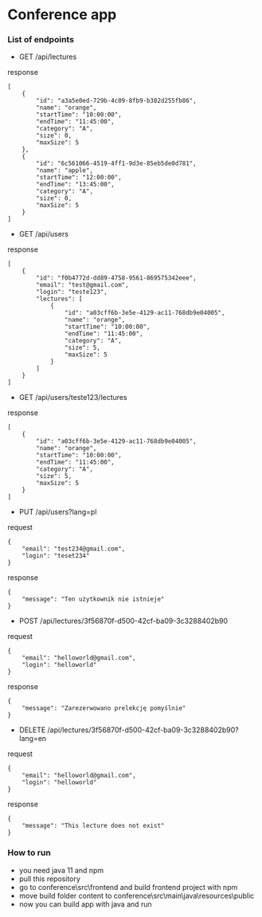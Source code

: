 # Conference app

### List of endpoints

- GET /api/lectures

response
```
[
    {
        "id": "a3a5e0ed-729b-4c09-8fb9-b382d255fb86",
        "name": "orange",
        "startTime": "10:00:00",
        "endTime": "11:45:00",
        "category": "A",
        "size": 0,
        "maxSize": 5
    },
    {
        "id": "6c561066-4519-4ff1-9d3e-85eb5de0d781",
        "name": "apple",
        "startTime": "12:00:00",
        "endTime": "13:45:00",
        "category": "A",
        "size": 0,
        "maxSize": 5
    }
]
```
- GET /api/users

response
```
[
    {
        "id": "f0b4772d-dd89-4758-9561-869575342eee",
        "email": "test@gmail.com",
        "login": "teste123",
        "lectures": [
            {
                "id": "a03cff6b-3e5e-4129-ac11-768db9e04005",
                "name": "orange",
                "startTime": "10:00:00",
                "endTime": "11:45:00",
                "category": "A",
                "size": 5,
                "maxSize": 5
            }
        ]
    }
]
```

- GET /api/users/teste123/lectures

response
```
[
    {
        "id": "a03cff6b-3e5e-4129-ac11-768db9e04005",
        "name": "orange",
        "startTime": "10:00:00",
        "endTime": "11:45:00",
        "category": "A",
        "size": 5,
        "maxSize": 5
    }
]
```

- PUT /api/users?lang=pl

request
```
{
    "email": "test234@gmail.com",
    "login": "teset234"
}
```
response
```
{
    "message": "Ten użytkownik nie istnieje"
}
```

- POST /api/lectures/3f56870f-d500-42cf-ba09-3c3288402b90

request
```
{
    "email": "helloworld@gmail.com",
    "login": "helloworld"
}
```
response
```
{
    "message": "Zarezerwowano prelekcję pomyślnie"
}
```

- DELETE /api/lectures/3f56870f-d500-42cf-ba09-3c3288402b90?lang=en

request
```
{
    "email": "helloworld@gmail.com",
    "login": "helloworld"
}
```
response
```
{
    "message": "This lecture does not exist"
}
```

### How to run
- you need java 11 and npm
- pull this repository
- go to conference\src\frontend and build frontend project with npm
- move build folder content to conference\src\main\java\resources\public
- now you can build app with java and run 
